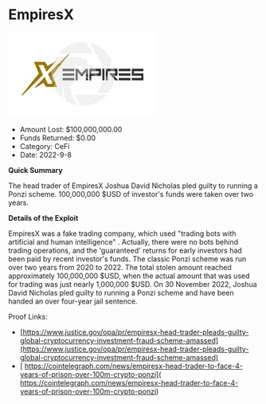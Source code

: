 # EmpiresX
![EmpiresX](/rektimages/EmpiresX.png)
- Amount Lost: $100,000,000.00
- Funds Returned: $0.00
- Category: CeFi
- Date: 2022-9-8

**Quick Summary**

The head trader of EmpiresX Joshua David Nicholas pled guilty to running a Ponzi scheme. 100,000,000 $USD of investor's funds were taken over two years.

  


 **Details of the Exploit**

EmpiresX was a fake trading company, which used "trading bots with artificial and human intelligence" . Actually, there were no bots behind trading operations, and the 'guaranteed' returns for early investors had been paid by recent investor's funds. The classic Ponzi scheme was run over two years from 2020 to 2022. The total stolen amount reached approximately 100,000,000 $USD, when the actual amount that was used for trading was just nearly 1,000,000 $USD. On 30 November 2022, Joshua David Nicholas pled guilty to running a Ponzi scheme and have been handed an over four-year jail sentence.


Proof Links:
- [https://www.justice.gov/opa/pr/empiresx-head-trader-pleads-guilty-global-cryptocurrency-investment-fraud-scheme-amassed](https://www.justice.gov/opa/pr/empiresx-head-trader-pleads-guilty-global-cryptocurrency-investment-fraud-scheme-amassed)
- [ https://cointelegraph.com/news/empiresx-head-trader-to-face-4-years-of-prison-over-100m-crypto-ponzi]( https://cointelegraph.com/news/empiresx-head-trader-to-face-4-years-of-prison-over-100m-crypto-ponzi)


